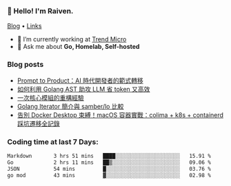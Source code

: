 <!-- ![Codewars](https://www.codewars.com/users/omegaatt36/badges/small) -->
### 👋 Hello! I'm Raiven.
[Blog](https://www.omegaatt.com) • [Links](https://link.omegaatt.com)

- 🔭 I’m currently working at [Trend Micro](https://www.trendmicro.com)
- 💬 Ask me about **Go, Homelab, Self-hosted**

### Blog posts
<!-- BLOG-POST-LIST:START -->
- [Prompt to Product：AI 時代開發者的範式轉移](https://www.omegaatt.com/blogs/develop/2025/prompt_to_product/)
- [如何利用 Golang AST 助攻 LLM 省 token 又高效](https://www.omegaatt.com/blogs/develop/2025/golang_ast_llm_coding/)
- [一次核心模組的重構經驗](https://www.omegaatt.com/blogs/develop/2025/experience_of_refine_core_module/)
- [Golang Iterator 簡介與 samber/lo 比較](https://www.omegaatt.com/blogs/develop/2025/golang_iterator/)
- [告別 Docker Desktop 束縛！macOS 容器實戰：colima + k8s + containerd 踩坑遷移全記錄](https://www.omegaatt.com/blogs/develop/2025/colima_docker_alternative_on_macos/)
<!-- BLOG-POST-LIST:END -->

### Coding time at last 7 Days:
<!--START_SECTION:waka-->

```txt
Markdown       3 hrs 51 mins   ████░░░░░░░░░░░░░░░░░░░░░   15.91 %
Go             2 hrs 11 mins   ██▒░░░░░░░░░░░░░░░░░░░░░░   09.06 %
JSON           54 mins         █░░░░░░░░░░░░░░░░░░░░░░░░   03.76 %
go mod         43 mins         ▓░░░░░░░░░░░░░░░░░░░░░░░░   02.98 %
```

<!--END_SECTION:waka-->
